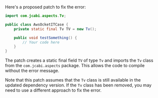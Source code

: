 Here's a proposed patch to fix the error:
```java
import com.jcabi.aspects.Tv;

public class AwsOcketITCase {
    private static final Tv TV = new Tv();

    public void testSomething() {
        // Your code here
    }
}
```
The patch creates a static final field `TV` of type `Tv` and imports the `Tv` class from the `com.jcabi.aspects` package. This allows the code to compile without the error message.

Note that this patch assumes that the `Tv` class is still available in the updated dependency version. If the `Tv` class has been removed, you may need to use a different approach to fix the error.